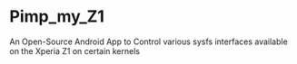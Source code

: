Pimp_my_Z1
==========

An Open-Source Android App to Control various sysfs interfaces available on the Xperia Z1 on certain kernels
